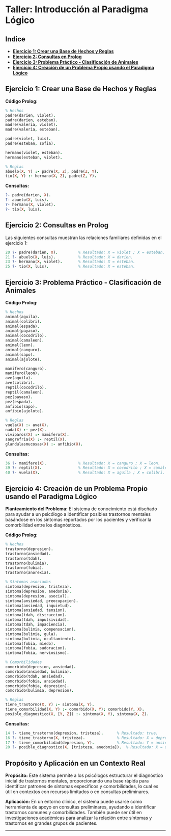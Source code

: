 # Taller: Introducción al Paradigma Lógico

## Indice
- [**Ejercicio 1: Crear una Base de Hechos y Reglas**](#ejercicio_1_crear_una_base_de_hechos_y_reglas)
- [**Ejercicio 2: Consultas en Prolog**](#ejercicio_2__consultas_en_prolog)
- [**Ejercicio 3: Problema Práctico - Clasificación de Animales**](#ejercicio_3_problema_práctico_-_clasificación_de_animales)
- [**Ejercicio 4: Creación de un Problema Propio usando el Paradigma Lógico**](#ejercicio_4_creación_de_un_problema_propio_usando_el_paradigma_lógico)

## Ejercicio 1: Crear una Base de Hechos y Reglas

**Código Prolog:**

```prolog
% Hechos
padre(darien, violet).
padre(darien, esteban).
madre(valeria, violet).
madre(valeria, esteban).

padre(violet, luis).
padre(esteban, sofia).

hermano(violet, esteban).
hermano(esteban, violet).

% Reglas
abuelo(X, Y) :- padre(X, Z), padre(Z, Y).
tio(X, Y) :- hermano(X, Z), padre(Z, Y).
```

**Consultas:**

```prolog
?- padre(darien, X).
?- abuelo(X, luis).
?- hermano(X, violet).
?- tio(X, luis).
```

## Ejercicio 2: Consultas en Prolog

Las siguientes consultas muestran las relaciones familiares definidas en el ejercicio 1:

```prolog
20 ?- padre(darien, X).         % Resultado: X = violet ; X = esteban.
21 ?- abuelo(X, luis).          % Resultado: X = darien.
23 ?- hermano(X, violet).       % Resultado: X = esteban.
25 ?- tio(X, luis).             % Resultado: X = esteban.
```

## Ejercicio 3: Problema Práctico - Clasificación de Animales

**Código Prolog:**

```prolog
% Hechos
animal(aguila).
animal(colibri).
animal(espada).
animal(payaso).
animal(cocodrilo).
animal(camaleon).
animal(leon).
animal(canguro).
animal(sapo).
animal(ajolote).

mamifero(canguro).
mamifero(leon).
ave(aguila).
ave(colibri).
reptil(cocodrilo).
reptil(camaleon).
pez(payaso).
pez(espada).
anfibio(sapo).
anfibio(ajolote).

% Reglas
vuela(X) :- ave(X).
nada(X) :- pez(X).
viviparos(X) :- mamifero(X).
sangrefria(X) :- reptil(X).
glandulasmucosas(X) :- anfibio(X).
```

**Consultas:**

```prolog
36 ?- mamifero(X).              % Resultado: X = canguro ; X = leon.
39 ?- reptil(X).                % Resultado: X = cocodrilo ; X = camaleon.
40 ?- vuela(X).                 % Resultado: X = aguila ; X = colibri.
```

## Ejercicio 4: Creación de un Problema Propio usando el Paradigma Lógico

**Planteamiento del Problema:**
El sistema de conocimiento está diseñado para ayudar a un psicólogo a identificar posibles trastornos mentales basándose en los síntomas reportados por los pacientes y verificar la comorbilidad entre los diagnósticos. 

**Código Prolog:**

```prolog
% Hechos
trastorno(depresion).
trastorno(ansiedad).
trastorno(tdah).
trastorno(bulimia).
trastorno(fobia).
trastorno(anorexia).

% Síntomas asociados
sintoma(depresion, tristeza).
sintoma(depresion, anedonia).
sintoma(depresion, asocial).
sintoma(ansiedad, preocupacion).
sintoma(ansiedad, inquietud).
sintoma(ansiedad, tension).
sintoma(tdah, distraccion).
sintoma(tdah, impulsividad).
sintoma(tdah, impaciencia).
sintoma(bulimia, compensacion).
sintoma(bulimia, gula).
sintoma(bulimia, ocultamiento).
sintoma(fobia, miedo).
sintoma(fobia, sudoracion).
sintoma(fobia, nerviosismo).

% Comorbilidades
comorbido(depresion, ansiedad).
comorbido(ansiedad, bulimia).
comorbido(tdah, ansiedad).
comorbido(fobia, ansiedad).
comorbido(fobia, depresion).
comorbido(bulimia, depresion).

% Reglas
tiene_trastorno(X, Y) :- sintoma(X, Y).
tiene_comorbilidad(X, Y) :- comorbido(X, Y); comorbido(Y, X).
posible_diagnostico(X, [Y, Z]) :- sintoma(X, Y), sintoma(X, Z).
```

**Consultas:**

```prolog
14 ?- tiene_trastorno(depresion, tristeza).      % Resultado: true.
16 ?- tiene_trastorno(X, tristeza).              % Resultado: X = depresion.
17 ?- tiene_comorbilidad(depresion, Y).          % Resultado: Y = ansiedad ; Y = fobia ; Y = bulimia.
20 ?- posible_diagnostico(X, [tristeza, anedonia]).  % Resultado: X = depresion.
```

## Propósito y Aplicación en un Contexto Real

**Propósito:** Este sistema permite a los psicólogos estructurar el diagnóstico inicial de trastornos mentales, proporcionando una base rápida para identificar patrones de síntomas específicos y comorbilidades, lo cual es útil en contextos con recursos limitados o en consultas preliminares.

**Aplicación:** En un entorno clínico, el sistema puede usarse como herramienta de apoyo en consultas preliminares, ayudando a identificar trastornos comunes y comorbilidades. También puede ser útil en investigaciones académicas para analizar la relación entre síntomas y trastornos en grandes grupos de pacientes.

---
